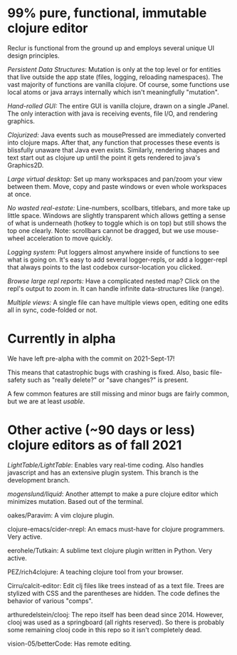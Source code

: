 # 99% pure, functional, immutable clojure editor #

Reclur is functional from the ground up and employs several unique UI design principles.

*Persistent Data Structures:* Mutation is only at the top level or for entities that live outside the app state (files, logging, reloading namespaces). The vast majority of functions are vanilla clojure. Of course, some functions use local atoms or java arrays internally which isn't meaningfully "mutation".

*Hand-rolled GUI:* The entire GUI is vanilla clojure, drawn on a single JPanel. The only interaction with java is receiving events, file I/O, and rendering graphics.

*Clojurized:* Java events such as mousePressed are immediately converted into clojure maps. After that, any function that processes these events is blissfully unaware that Java even exists. Similarly, rendering shapes and text start out as clojure up until the point it gets rendered to java's Graphics2D.

*Large virtual desktop:* Set up many workspaces and pan/zoom your view between them. Move, copy and paste windows or even whole workspaces at once.

*No wasted real-estate:* Line-numbers, scollbars, titlebars, and more take up little space. Windows are slightly transparent which allows getting a sense of what is underneath (hotkey to toggle which is on top) but still shows the top one clearly. Note: scrollbars cannot be dragged, but we use mouse-wheel acceleration to move quickly.

*Logging system:* Put loggers almost anywhere inside of functions to see what is going on. It's easy to add several logger-repls, or add a logger-repl that always points to the last codebox cursor-location you clicked.

*Browse large repl reports:* Have a complicated nested map? Click on the repl's output to zoom in. It can handle infinite data-structures like (range).

*Multiple views:* A single file can have multiple views open, editing one edits all in sync, code-folded or not.

# Currently in alpha #

We have left pre-alpha with the commit on 2021-Sept-17!

This means that catastrophic bugs with crashing is fixed. Also, basic file-safety such as "really delete?" or "save changes?" is present.

A few common features are still missing and minor bugs are fairly common, but we are at least *usable*.

# Other active (~90 days or less) clojure editors as of fall 2021 #

*LightTable/LightTable*: Enables vary real-time coding. Also handles javascript and has an extensive plugin system. This branch is the development branch.

*mogenslund/liquid*: Another attempt to make a pure clojure editor which minimizes mutation. Based out of the terminal.

oakes/Paravim: A vim clojure plugin.

clojure-emacs/cider-nrepl: An emacs must-have for clojure programmers. Very active.

eerohele/Tutkain: A sublime text clojure plugin written in Python. Very active.

PEZ/rich4clojure: A teaching clojure tool from your browser.

Cirru/calcit-editor: Edit clj files like trees instead of as a text file. Trees are stylized with CSS and the parentheses are hidden. The code defines the behavior of various "comps".

arthuredelstein/clooj: The repo itself has been dead since 2014. However, clooj was used as a springboard (all rights reserved). So there is probably some remaining clooj code in this repo so it isn't completely dead.

vision-05/betterCode: Has remote editing.
